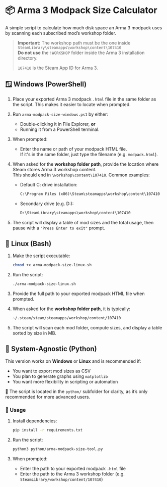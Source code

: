# 📦 Arma 3 Modpack Size Calculator

A simple script to calculate how much disk space an Arma 3 modpack uses by scanning each subscribed mod’s workshop folder.

> **Important:** The workshop path must be the one inside `SteamLibrary\steamapps\workshop\content\107410`  
> **Do not use** the `!WORKSHOP` folder inside the Arma 3 installation directory.  
>
> `107410` is the Steam App ID for Arma 3.


## 🪟 Windows (PowerShell)

1. Place your exported Arma 3 modpack `.html` file in the same folder as the script. This makes it easier to locate when prompted.

2. Run `arma-modpack-size-windows.ps1` by either:
    - Double-clicking it in File Explorer, **or**
    - Running it from a PowerShell terminal.

3. When prompted:
    - Enter the name or path of your modpack HTML file.  
      If it's in the same folder, just type the filename (e.g. `modpack.html`).

4. When asked for the **workshop folder path**, provide the location where Steam stores Arma 3 workshop content.  
   This should end in `\workshop\content\107410`. Common examples:

    - Default C: drive installation:

      ```txt
      C:\Program Files (x86)\Steam\steamapps\workshop\content\107410
      ```

    - Secondary drive (e.g. D:):

      ```txt
      D:\SteamLibrary\steamapps\workshop\content\107410
      ```

5. The script will display a table of mod sizes and the total usage, then pause with a `"Press Enter to exit"` prompt.

## 🐧 Linux (Bash)

1. Make the script executable:

    ```bash
    chmod +x arma-modpack-size-linux.sh
    ```

2. Run the script:

    ```bash
    ./arma-modpack-size-linux.sh
    ```

3. Provide the full path to your exported modpack HTML file when prompted.

4. When asked for the **workshop folder path**, it is typically:

    ```bash
    ~/.steam/steam/steamapps/workshop/content/107410
    ```

5. The script will scan each mod folder, compute sizes, and display a table sorted by size in MB.

## 🐍 System-Agnostic (Python)

This version works on **Windows** or **Linux** and is recommended if:

- You want to export mod sizes as CSV
- You plan to generate graphs using `matplotlib`
- You want more flexibility in scripting or automation

📁 The script is located in the `python/` subfolder for clarity, as it’s only recommended for more advanced users.

### 🔧 Usage

1. Install dependencies:

    ```bash
    pip install -r requirements.txt
    ```

2. Run the script:

    ```bash
    python3 python/arma-modpack-size-tool.py
    ```

3. When prompted:
    - Enter the path to your exported modpack `.html` file
    - Enter the path to the Arma 3 workshop folder (e.g. `SteamLibrary/workshop/content/107410`)
